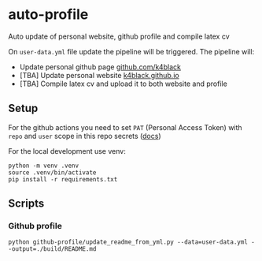 # auto-profile
Auto update of personal website, github profile and compile latex cv

On `user-data.yml` file update the pipeline will be triggered. The pipeline will:
- Update personal github page [github.com/k4black](https://github.com/k4black)
- [TBA] Update personal website [k4black.github.io](https://k4black.github.io)
- [TBA] Compile latex cv and upload it to both website and profile


## Setup

For the github actions you need to set `PAT` (Personal Access Token) with `repo` and `user` scope in this repo secrets ([docs](https://docs.github.com/en/enterprise-server@3.4/authentication/keeping-your-account-and-data-secure/creating-a-personal-access-token))

For the local development use venv:
```shell
python -m venv .venv
source .venv/bin/activate
pip install -r requirements.txt
```

## Scripts  

### Github profile 
```shell
python github-profile/update_readme_from_yml.py --data=user-data.yml --output=./build/README.md
```